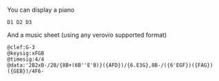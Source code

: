 
You can display a piano

```piano
D1 D2 D3  
```


And a music sheet (using any verovio supported format)

 ```verovio
@clef:G-3
@keysig:xFGB
@timesig:4/4
@data:'2B2xB-/2B/{8B+(6B''E'B)}({AFD})/{6.E3G},8B-/({6'EGF})({FAG})({GEB})/4F6-
 ```
